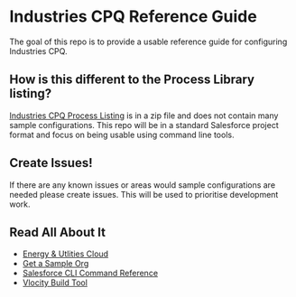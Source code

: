 # Industries CPQ Reference Guide

The goal of this repo is to provide a usable reference guide for configuring Industries CPQ.

## How is this different to the Process Library listing?

[Industries CPQ Process Listing](https://github.com/salesforce/CPQ-Product-Recommendation-Demo) is in a zip file and does not contain many sample configurations. This repo will be in a standard Salesforce project format and focus on being usable using command line tools.

## Create Issues!

If there are any known issues or areas would sample configurations are needed please create issues. This will be used to prioritise development work.

## Read All About It

- [Energy & Utlities Cloud](https://help.salesforce.com/s/articleView?language=en_US&id=ind.energy_energyutilities_cloud_258980.htm&type=5)
- [Get a Sample Org](https://developer.salesforce.com/free-trials/comparison/energy-utilities-cloud)
- [Salesforce CLI Command Reference](https://developer.salesforce.com/docs/atlas.en-us.sfdx_cli_reference.meta/sfdx_cli_reference/cli_reference.htm)
- [Vlocity Build Tool](https://github.com/vlocityinc/vlocity_build)
